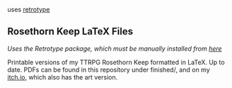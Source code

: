 uses [retrotype](https://github.com/Vladar4/retrotype)

## Rosethorn Keep LaTeX Files

*Uses the Retrotype package, which must be manually installed from [here](https://github.com/Vladar4/retrotype)*

Printable versions of my TTRPG Rosethorn Keep formatted in LaTeX. Up to date.
PDFs can be found in this repository under finished/, and on my [itch.io](https://selkie.itch.io/rosethorn-keep), which also has the art version.
